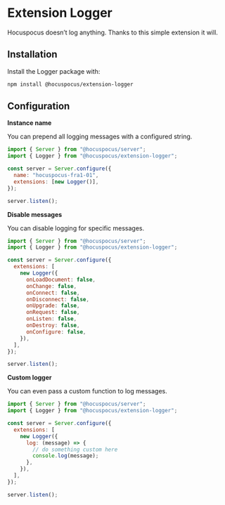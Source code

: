 # Extension Logger

Hocuspocus doesn’t log anything. Thanks to this simple extension it will.

## Installation

Install the Logger package with:

```bash
npm install @hocuspocus/extension-logger
```

## Configuration

**Instance name**

You can prepend all logging messages with a configured string.

```js
import { Server } from "@hocuspocus/server";
import { Logger } from "@hocuspocus/extension-logger";

const server = Server.configure({
  name: "hocuspocus-fra1-01",
  extensions: [new Logger()],
});

server.listen();
```

**Disable messages**

You can disable logging for specific messages.

```js
import { Server } from "@hocuspocus/server";
import { Logger } from "@hocuspocus/extension-logger";

const server = Server.configure({
  extensions: [
    new Logger({
      onLoadDocument: false,
      onChange: false,
      onConnect: false,
      onDisconnect: false,
      onUpgrade: false,
      onRequest: false,
      onListen: false,
      onDestroy: false,
      onConfigure: false,
    }),
  ],
});

server.listen();
```

**Custom logger**

You can even pass a custom function to log messages.

```js
import { Server } from "@hocuspocus/server";
import { Logger } from "@hocuspocus/extension-logger";

const server = Server.configure({
  extensions: [
    new Logger({
      log: (message) => {
        // do something custom here
        console.log(message);
      },
    }),
  ],
});

server.listen();
```
